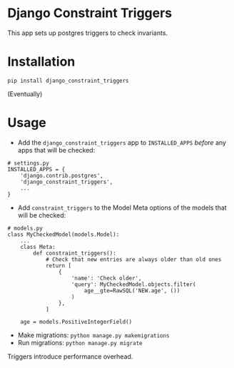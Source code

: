 Django Constraint Triggers
==========================

This app sets up postgres triggers to check invariants.

Installation
============
```
pip install django_constraint_triggers
```
(Eventually)


Usage
=====

- Add the `django_constraint_triggers` app to `INSTALLED_APPS` *before* any apps that will be checked:

```
# settings.py
INSTALLED_APPS = {
    'django.contrib.postgres',
    'django_constraint_triggers',
    ...
}
```

- Add `constraint_triggers` to the Model Meta options of the models that will be checked:

```
# models.py
class MyCheckedModel(models.Model):
    ...
    class Meta:
        def constraint_triggers():
            # Check that new entries are always older than old ones
            return [
                {
                    'name': 'Check older',
                    'query': MyCheckedModel.objects.filter(
                        age__gte=RawSQL('NEW.age', ())
                    )
                },
            ]

    age = models.PositiveIntegerField()
```

- Make migrations: `python manage.py makemigrations`
- Run migrations: `python manage.py migrate`

Triggers introduce performance overhead. 
